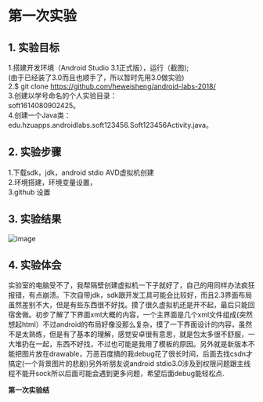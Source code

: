 # 第一次实验  
## 1. 实验目标  
1.搭建开发环境（Android Studio 3.1正式版），运行（截图);  
(由于已经装了3.0而且也顺手了，所以暂时先用3.0做实验)  
2.$ git clone https://github.com/heweisheng/android-labs-2018/  
3.创建以学号命名的个人实验目录：  
  soft1614080902425。  
4.创建一个Java类：edu.hzuapps.androidlabs.soft123456.Soft123456Activity.java。  

## 2. 实验步骤  
1.下载sdk，jdk，android stdio AVD虚拟机创建  
2.环境搭建，环境变量设置，  
3.github 设置  

## 3. 实验结果
![image](https://raw.githubusercontent.com/heweisheng/android-labs-2018/master/soft1614080902425/soft1614080902425.png)


## 4. 实验体会  
  实验室的电脑受不了，我帮隔壁创建虚拟机一下子就好了，自己的用同样办法疯狂报错，有点崩溃。下次自带jdk，sdk跟开发工具可能会比较好，而且2.3界面布局虽然差别不大，但是有些东西很不好找。摸了很久虚拟机还是开不起，最后只能回宿舍做。初步了解了下界面xml大概的内容，一个主界面是几个xml文件组成(突然想起html）不过android的布局好像没那么复杂，摸了一下界面设计的内容，虽然不是太熟练，但是有了基本的理解，感觉安卓很有意思，就是包太多很不舒服，一大堆扔在一起，东西不好找，不过也可能是我用了模板的原因。另外就是新版本不能把图片放在drawable，万恶百度搞的我debug花了很长时间，后面去找csdn才搞定(一个背景图片的悲剧)另外听朋友说android stdio3.0涉及到权限问题跟主线程不能开sock所以后面可能会遇到更多问题，希望后面debug能轻松点.  
  
**第一次实验结**
